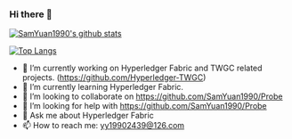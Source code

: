 ### Hi there 👋

[![SamYuan1990's github stats](https://github-readme-stats.vercel.app/api?username=SamYuan1990&show_icons=true)](https://github.com/anuraghazra/github-readme-stats)

[![Top Langs](https://github-readme-stats.vercel.app/api/top-langs/?username=SamYuan1990&layout=compact)](https://github.com/anuraghazra/github-readme-stats)

- 🔭 I’m currently working on Hyperledger Fabric and TWGC related projects.  (https://github.com/Hyperledger-TWGC)
- 🌱 I’m currently learning Hyperledger Fabric.
- 👯 I’m looking to collaborate on https://github.com/SamYuan1990/Probe
- 🤔 I’m looking for help with https://github.com/SamYuan1990/Probe
- 💬 Ask me about Hyperledger Fabric
- 📫 How to reach me: yy19902439@126.com

<!--
**SamYuan1990/SamYuan1990** is a ✨ _special_ ✨ repository because its `README.md` (this file) appears on your GitHub profile.

Here are some ideas to get you started:

- 😄 Pronouns: ...
- ⚡ Fun fact: ...
-->
